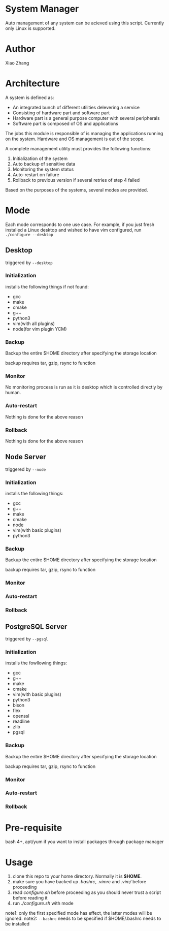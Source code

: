 # System Manager

Auto management of any system can be acieved using this script. Currently only Linux is supported.

# Author

Xiao Zhang

# Architecture

A system is defined as:
- An integrated bunch of different utilities delevering a service
- Consisting of hardware part and software part
- Hardware part is a general purpose computer with several peripherals
- Software part is composed of OS and applications

The jobs this module is responsible of is managing the applications running on the system. Hardware and OS management is out of the scope.

A complete management utility must provides the following functions:
1. Initialization of the system
2. Auto backup of sensitive data
3. Monitoring the system status
4. Auto-restart on failure
5. Rollback to previous version if several retries of step 4 failed

Based on the purposes of the systems, several modes are provided.

# Mode

Each mode corresponds to one use case. For example, if you just fresh installed a Linux desktop and wished to have vim configured, run `./configure --desktop`

## Desktop

triggered by `--desktop`

### Initialization
installs the following things if not found:
- gcc
- make
- cmake
- g++
- python3
- vim(with all plugins)
- node(for vim plugin YCM)

### Backup
  Backup the entire $HOME directory after specifying the storage location

  backup requires tar, gzip, rsync to function

### Monitor
  No monitoring process is run as it is desktop which is controlled directly by human.

### Auto-restart
  Nothing is done for the above reason

### Rollback
  Nothing is done for the above reason

## Node Server

triggered by `--node`

### Initialization
installs the following things:
- gcc
- g++
- make
- cmake
- node
- vim(with basic plugins)
- python3

### Backup
  Backup the entire $HOME directory after specifying the storage location

  backup requires tar, gzip, rsync to function

### Monitor

### Auto-restart

### Rollback

## PostgreSQL Server

triggered by `--pgsql`

### Initialization
installs the fowllowing things:
- gcc
- g++
- make
- cmake
- vim(with basic plugins)
- python3
- bison
- flex
- openssl
- readline
- zlib
- pgsql

### Backup
  Backup the entire $HOME directory after specifying the storage location

  backup requires tar, gzip, rsync to function

### Monitor

### Auto-restart

### Rollback

# Pre-requisite

bash 4+, apt/yum if you want to install packages through package manager

# Usage

1. clone this repo to your home directory. Normally it is **$HOME**.
2. make sure you have backed up *.bashrc*, *.vimrc* and *.vim/* before proceeding
3. read *configure.sh* before proceeding as you should never trust a script before reading it
4. run *.\/configure.sh* with mode

note1: only the first specified mode has effect, the latter modes will be ignored.
note2: `--bashrc` needs to be specified if $HOME/.bashrc needs to be installed
